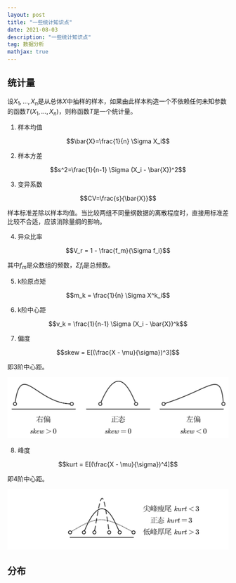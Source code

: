 ```yaml
---
layout: post
title: "一些统计知识点"
date: 2021-08-03
description: "一些统计知识点"
tag: 数据分析
mathjax: true
---
```


## 统计量

设$X_1, ..., X_n$是从总体$X$中抽样的样本，如果由此样本构造一个不依赖任何未知参数的函数$T(X_1, ..., X_n)$，则称函数$T$是一个统计量。

1. 样本均值

$$\bar{X}=\frac{1}{n} \Sigma X_i$$

2. 样本方差

$$s^2=\frac{1}{n-1} \Sigma (X_i - \bar{X})^2$$

3. 变异系数

$$CV=\frac{s}{\bar{X}}$$

样本标准差除以样本均值。当比较两组不同量纲数据的离散程度时，直接用标准差比较不合适，应该消除量纲的影响。

4. 异众比率

$$V_r = 1 - \frac{f_m}{\Sigma f_i}$$

其中$f_m$是众数组的频数，$\Sigma f_i$是总频数。

5. k阶原点矩

$$m_k = \frac{1}{n} \Sigma X^k_i$$

6. k阶中心距

$$v_k = \frac{1}{n-1} \Sigma (X_i - \bar{X})^k$$

7. 偏度

$$skew = E[(\frac{X - \mu}{\sigma})^3]$$

即3阶中心距。

![](/assets/2021-08-03-statistical-theory-1.png)

8. 峰度

$$kurt = E[(\frac{X - \mu}{\sigma})^4]$$

即4阶中心距。

![](/assets/2021-08-03-statistical-theory-2.png)

## 分布

